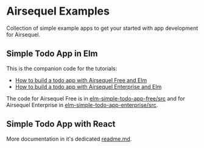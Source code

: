# Airsequel Examples

Collection of simple example apps
to get your started with app development for Airsequel.


## Simple Todo App in Elm

This is the companion code for the tutorials:
- [How to build a todo app with Airsequel Free and Elm][0]
- [How to build a todo app with Airsequel Enterprise and Elm][1]

[0]: https://feram.notion.site/1b651c46a2fc4bafb23a649e9a08ab39
[1]: https://feram.notion.site/6bf2116335644626af656387d38db631

The code for Airsequel Free is in
[elm-simple-todo-app-free/src](./elm-simple-todo-app-free/src)
and for Airsequel Enterprise in
[elm-simple-todo-app-enterprise/src](./elm-simple-todo-app-enterprise/src).


## Simple Todo App with React

More documentation in it's dedicated
[readme.md](./react-simple-todo-app/readme.md).
